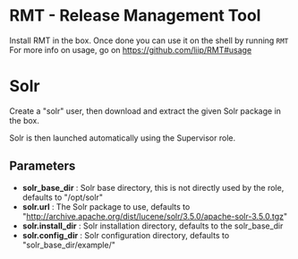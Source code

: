 # RMT - Release Management Tool

Install RMT in the box. Once done you can use it on the shell by running `RMT`
For more info on usage, go on https://github.com/liip/RMT#usage

# Solr

Create a "solr" user, then download and extract the given Solr package in the box.

Solr is then launched automatically using the Supervisor role.

## Parameters

* **solr_base_dir** : Solr base directory, this is not directly used by the role, defaults to "/opt/solr"
* **solr.url** : The Solr package to use, defaults to "http://archive.apache.org/dist/lucene/solr/3.5.0/apache-solr-3.5.0.tgz"
* **solr.install_dir** : Solr installation directory, defaults to the solr_base_dir
* **solr.config_dir** : Solr configuration directory, defaults to "solr_base_dir/example/"

